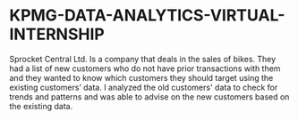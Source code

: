 # KPMG-DATA-ANALYTICS-VIRTUAL-INTERNSHIP
Sprocket Central Ltd. Is a company that deals in the sales of bikes.
They had a list of new customers who do not have prior transactions with them and they wanted to know which customers they should target using the existing customers’ data.
I analyzed the old customers' data to check for trends and patterns and was able to advise on the new customers based on the existing data.
